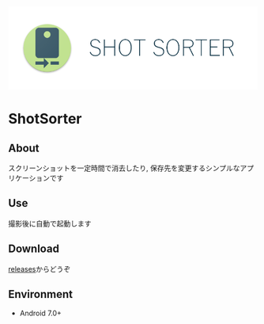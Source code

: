 ![Header](https://raw.githubusercontent.com/blackbracken/ShotSorter/master/header.png)
# ShotSorter

## About
スクリーンショットを一定時間で消去したり, 保存先を変更するシンプルなアプリケーションです

## Use
撮影後に自動で起動します

## Download
[releases](https://github.com/blackbracken/ShotSorter/releases)からどうぞ

## Environment
* Android 7.0+